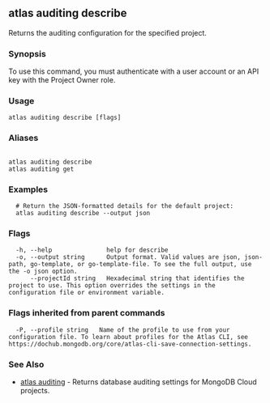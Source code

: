 ## atlas auditing describe

Returns the auditing configuration for the specified project.


### Synopsis

To use this command, you must authenticate with a user account or an API key with the Project Owner role.


### Usage
```
atlas auditing describe [flags]
```

### Aliases
```

atlas auditing describe
atlas auditing get
```

### Examples

```
  # Return the JSON-formatted details for the default project:
  atlas auditing describe --output json
```


### Flags

```
  -h, --help               help for describe
  -o, --output string      Output format. Valid values are json, json-path, go-template, or go-template-file. To see the full output, use the -o json option.
      --projectId string   Hexadecimal string that identifies the project to use. This option overrides the settings in the configuration file or environment variable.

```


### Flags inherited from parent commands

```
  -P, --profile string   Name of the profile to use from your configuration file. To learn about profiles for the Atlas CLI, see https://dochub.mongodb.org/core/atlas-cli-save-connection-settings.

```

### See Also


* [atlas auditing](atlas_auditing.md)	- Returns database auditing settings for MongoDB Cloud projects.



